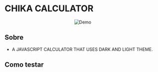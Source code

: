 <h1> CHIKA CALCULATOR</h1>
<p align="center">
  <img alt="Demo" src="./img/calculadora.gif">
</p>

<h2> Sobre </h2>

- A JAVASCRIPT CALCULATOR THAT USES DARK AND LIGHT THEME.
<h2> Como testar </h2>

